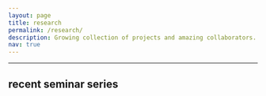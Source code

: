 ```yaml
---
layout: page
title: research
permalink: /research/
description: Growing collection of projects and amazing collaborators.
nav: true
---
```

___

## recent seminar series